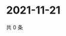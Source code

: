 # 2021-11-21

共 0 条

<!-- BEGIN WEIBO -->
<!-- 最后更新时间 Sun Nov 21 2021 15:14:05 GMT+0800 (China Standard Time) -->

<!-- END WEIBO -->
